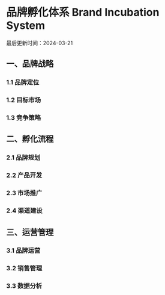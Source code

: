# 品牌孵化体系 Brand Incubation System

最后更新时间：2024-03-21

## 一、品牌战略
### 1.1 品牌定位
### 1.2 目标市场
### 1.3 竞争策略

## 二、孵化流程
### 2.1 品牌规划
### 2.2 产品开发
### 2.3 市场推广
### 2.4 渠道建设

## 三、运营管理
### 3.1 品牌运营
### 3.2 销售管理
### 3.3 数据分析 